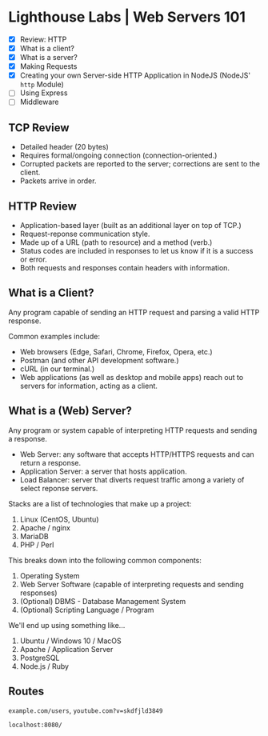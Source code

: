 # Lighthouse Labs | Web Servers 101

* [X] Review: HTTP
* [X] What is a client?
* [X] What is a server?
* [X] Making Requests
* [X] Creating your own Server-side HTTP Application in NodeJS (NodeJS' `http` Module)
* [ ] Using Express
* [ ] Middleware

## TCP Review

* Detailed header (20 bytes)
* Requires formal/ongoing connection (connection-oriented.)
* Corrupted packets are reported to the server; corrections are sent to the client.
* Packets arrive in order.

## HTTP Review

* Application-based layer (built as an additional layer on top of TCP.)
* Request-reponse communication style.
* Made up of a URL (path to resource) and a method (verb.)
* Status codes are included in responses to let us know if it is a success or error.
* Both requests and responses contain headers with information.

## What is a Client?

Any program capable of sending an HTTP request and parsing a valid HTTP response.

Common examples include:

* Web browsers (Edge, Safari, Chrome, Firefox, Opera, etc.)
* Postman (and other API development software.)
* cURL (in our terminal.)
* Web applications (as well as desktop and mobile apps) reach out to servers for information, acting as a client.

## What is a (Web) Server?

Any program or system capable of interpreting HTTP requests and sending a response.

* Web Server: any software that accepts HTTP/HTTPS requests and can return a response.
* Application Server: a server that hosts application.
* Load Balancer: server that diverts request traffic among a variety of select reponse servers.

Stacks are a list of technologies that make up a project:

1. Linux (CentOS, Ubuntu)
2. Apache / nginx
3. MariaDB
4. PHP / Perl

This breaks down into the following common components:

1. Operating System
2. Web Server Software (capable of interpreting requests and sending responses)
3. (Optional) DBMS - Database Management System
4. (Optional) Scripting Language / Program

We'll end up using something like...

1. Ubuntu / Windows 10 / MacOS
2. Apache / Application Server
3. PostgreSQL
4. Node.js / Ruby

## Routes

`example.com/users`, `youtube.com?v=skdfjld3849`

`localhost:8080/`
